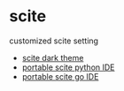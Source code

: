 # scite
customized scite setting

- [scite dark theme](scite-dark-theme.md)
- [portable scite python IDE](portable-scite-python-IDE.md)
- [portable scite go IDE](portable-scite-go-IDE.md)

